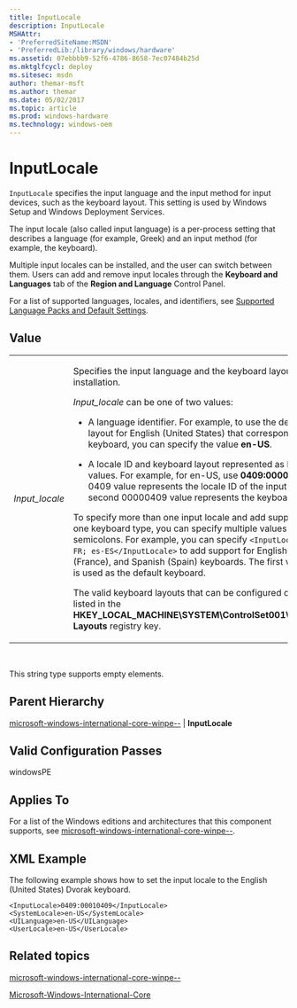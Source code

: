 ```yaml
---
title: InputLocale
description: InputLocale
MSHAttr:
- 'PreferredSiteName:MSDN'
- 'PreferredLib:/library/windows/hardware'
ms.assetid: 07ebbbb9-52f6-4786-8658-7ec07484b25d
ms.mktglfcycl: deploy
ms.sitesec: msdn
author: themar-msft
ms.author: themar
ms.date: 05/02/2017
ms.topic: article
ms.prod: windows-hardware
ms.technology: windows-oem
---
```


# InputLocale


`InputLocale` specifies the input language and the input method for input devices, such as the keyboard layout. This setting is used by Windows Setup and Windows Deployment Services.

The input locale (also called input language) is a per-process setting that describes a language (for example, Greek) and an input method (for example, the keyboard).

Multiple input locales can be installed, and the user can switch between them. Users can add and remove input locales through the **Keyboard and Languages** tab of the **Region and Language** Control Panel.

For a list of supported languages, locales, and identifiers, see [Supported Language Packs and Default Settings](http://go.microsoft.com/fwlink/?LinkId=206622).

## Value


<table>
<colgroup>
<col width="50%" />
<col width="50%" />
</colgroup>
<tbody>
<tr class="odd">
<td><p><em>Input_locale</em></p></td>
<td><p>Specifies the input language and the keyboard layout for a Windows installation.</p>
<p><em>Input_locale</em> can be one of two values:</p>
<ul>
<li><p>A language identifier. For example, to use the default keyboard layout for English (United States) that corresponds to the QWERTY keyboard, you can specify the value <strong>en-US</strong>.</p></li>
<li><p>A locale ID and keyboard layout represented as hexadecimal values. For example, for en-US, use <strong>0409:00000409</strong>. The first 0409 value represents the locale ID of the input language, and the second 00000409 value represents the keyboard layout.</p></li>
</ul>
<p>To specify more than one input locale and add support for more than one keyboard type, you can specify multiple values separated by semicolons. For example, you can specify <code>&lt;InputLocale&gt;en-US; fr-FR; es-ES&lt;/InputLocale&gt;</code> to add support for English (US), French (France), and Spanish (Spain) keyboards. The first value that is listed is used as the default keyboard.</p>
<p>The valid keyboard layouts that can be configured on a computer are listed in the <strong>HKEY_LOCAL_MACHINE\SYSTEM\ControlSet001\Control\Keyboard Layouts</strong> registry key.</p>
<p></p></td>
</tr>
</tbody>
</table>

 

This string type supports empty elements.

## Parent Hierarchy


[microsoft-windows-international-core-winpe--](microsoft-windows-international-core-winpe.md) | **InputLocale**

## Valid Configuration Passes


windowsPE

## Applies To


For a list of the Windows editions and architectures that this component supports, see [microsoft-windows-international-core-winpe--](microsoft-windows-international-core-winpe.md).

## XML Example


The following example shows how to set the input locale to the English (United States) Dvorak keyboard.

```
<InputLocale>0409:00010409</InputLocale>
<SystemLocale>en-US</SystemLocale> 
<UILanguage>en-US</UILanguage> 
<UserLocale>en-US</UserLocale>
```

## Related topics


[microsoft-windows-international-core-winpe--](microsoft-windows-international-core-winpe.md)

[Microsoft-Windows-International-Core](microsoft-windows-international-core.md)

 

 







